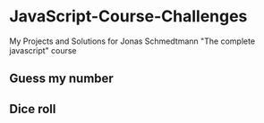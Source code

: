 # JavaScript-Course-Challenges
My Projects and Solutions for Jonas Schmedtmann "The complete javascript" course

## Guess my number

## Dice roll
